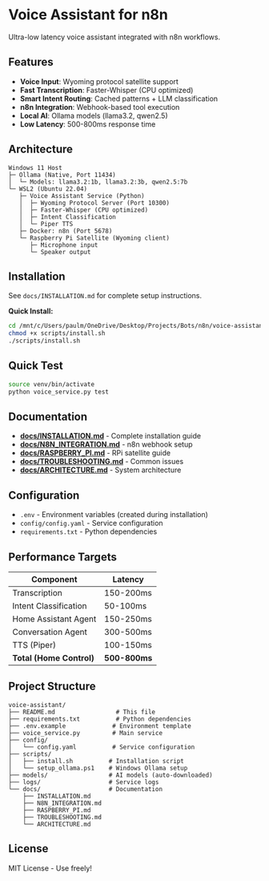 # Voice Assistant for n8n

Ultra-low latency voice assistant integrated with n8n workflows.

## Features

- **Voice Input**: Wyoming protocol satellite support
- **Fast Transcription**: Faster-Whisper (CPU optimized)
- **Smart Intent Routing**: Cached patterns + LLM classification
- **n8n Integration**: Webhook-based tool execution
- **Local AI**: Ollama models (llama3.2, qwen2.5)
- **Low Latency**: 500-800ms response time

## Architecture

```
Windows 11 Host
├─ Ollama (Native, Port 11434)
│  └─ Models: llama3.2:1b, llama3.2:3b, qwen2.5:7b
└─ WSL2 (Ubuntu 22.04)
   ├─ Voice Assistant Service (Python)
   │  ├─ Wyoming Protocol Server (Port 10300)
   │  ├─ Faster-Whisper (CPU optimized)
   │  ├─ Intent Classification
   │  └─ Piper TTS
   ├─ Docker: n8n (Port 5678)
   └─ Raspberry Pi Satellite (Wyoming client)
      ├─ Microphone input
      └─ Speaker output
```

## Installation

See `docs/INSTALLATION.md` for complete setup instructions.

**Quick Install:**
```bash
cd /mnt/c/Users/paulm/OneDrive/Desktop/Projects/Bots/n8n/voice-assistant
chmod +x scripts/install.sh
./scripts/install.sh
```

## Quick Test

```bash
source venv/bin/activate
python voice_service.py test
```

## Documentation

- **[docs/INSTALLATION.md](docs/INSTALLATION.md)** - Complete installation guide
- **[docs/N8N_INTEGRATION.md](docs/N8N_INTEGRATION.md)** - n8n webhook setup
- **[docs/RASPBERRY_PI.md](docs/RASPBERRY_PI.md)** - RPi satellite guide
- **[docs/TROUBLESHOOTING.md](docs/TROUBLESHOOTING.md)** - Common issues
- **[docs/ARCHITECTURE.md](docs/ARCHITECTURE.md)** - System architecture

## Configuration

- `.env` - Environment variables (created during installation)
- `config/config.yaml` - Service configuration
- `requirements.txt` - Python dependencies

## Performance Targets

| Component | Latency |
|-----------|---------|
| Transcription | 150-200ms |
| Intent Classification | 50-100ms |
| Home Assistant Agent | 150-250ms |
| Conversation Agent | 300-500ms |
| TTS (Piper) | 100-150ms |
| **Total (Home Control)** | **500-800ms** |

## Project Structure

```
voice-assistant/
├── README.md                 # This file
├── requirements.txt          # Python dependencies
├── .env.example             # Environment template
├── voice_service.py         # Main service
├── config/
│   └── config.yaml          # Service configuration
├── scripts/
│   ├── install.sh          # Installation script
│   └── setup_ollama.ps1    # Windows Ollama setup
├── models/                 # AI models (auto-downloaded)
├── logs/                   # Service logs
└── docs/                   # Documentation
    ├── INSTALLATION.md
    ├── N8N_INTEGRATION.md
    ├── RASPBERRY_PI.md
    ├── TROUBLESHOOTING.md
    └── ARCHITECTURE.md
```

## License

MIT License - Use freely!
